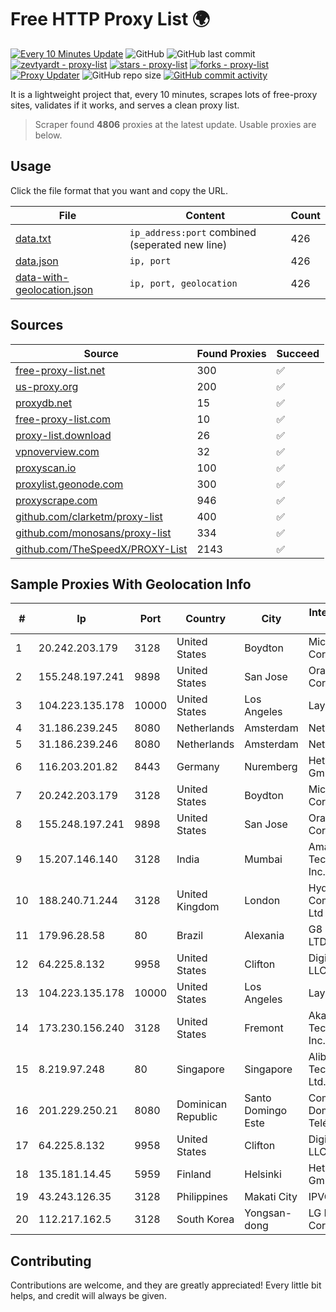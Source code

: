 
# Free HTTP Proxy List 🌍

[![Every 10 Minutes Update](https://github.com/mertguvencli/http-proxy-list/actions/workflows/main.yml/badge.svg?branch=main)](https://github.com/mertguvencli/http-proxy-list/actions/workflows/main.yml)
![GitHub](https://img.shields.io/github/license/mertguvencli/http-proxy-list)
![GitHub last commit](https://img.shields.io/github/last-commit/mertguvencli/http-proxy-list)
[![zevtyardt - proxy-list](https://img.shields.io/static/v1?label=zevtyardt&message=proxy-list&color=blue&logo=github)](https://github.com/zevtyardt/proxy-list "Go to GitHub repo")
[![stars - proxy-list](https://img.shields.io/github/stars/zevtyardt/proxy-list?style=social)](https://github.com/zevtyardt/proxy-list)
[![forks - proxy-list](https://img.shields.io/github/forks/zevtyardt/proxy-list?style=social)](https://github.com/zevtyardt/proxy-list)
[![Proxy Updater](https://github.com/zevtyardt/proxy-list/workflows/Proxy%20Updater/badge.svg)](https://github.com/zevtyardt/proxy-list/actions?query=workflow:"Proxy+Updater")
![GitHub repo size](https://img.shields.io/github/repo-size/zevtyardt/proxy-list)
[![GitHub commit activity](https://img.shields.io/github/commit-activity/m/zevtyardt/proxy-list?logo=commits)](https://github.com/zevtyardt/proxy-list/commits/main)

It is a lightweight project that, every 10 minutes, scrapes lots of free-proxy sites, validates if it works, and serves a clean proxy list.

> Scraper found **4806** proxies at the latest update. Usable proxies are below.

## Usage

Click the file format that you want and copy the URL.

|File|Content|Count|
|----|-------|-----|
|[data.txt](https://raw.githubusercontent.com/mertguvencli/http-proxy-list/main/proxy-list/data.txt)|`ip_address:port` combined (seperated new line)|426|
|[data.json](https://raw.githubusercontent.com/mertguvencli/http-proxy-list/main/proxy-list/data.json)|`ip, port`|426|
|[data-with-geolocation.json](https://raw.githubusercontent.com/mertguvencli/http-proxy-list/main/proxy-list/data-with-geolocation.json)|`ip, port, geolocation`|426|

## Sources

|Source|Found Proxies|Succeed|
|------|-------------|-------|
|[free-proxy-list.net](https://free-proxy-list.net)|300|✅|
|[us-proxy.org](https://www.us-proxy.org)|200|✅|
|[proxydb.net](http://proxydb.net)|15|✅|
|[free-proxy-list.com](https://free-proxy-list.com/?page=&port=&type%5B%5D=http&type%5B%5D=https&up_time=0&search=Search)|10|✅|
|[proxy-list.download](https://www.proxy-list.download/HTTP)|26|✅|
|[vpnoverview.com](https://vpnoverview.com/privacy/anonymous-browsing/free-proxy-servers)|32|✅|
|[proxyscan.io](https://www.proxyscan.io)|100|✅|
|[proxylist.geonode.com](https://proxylist.geonode.com/api/proxy-list?limit=300&page=1&sort_by=lastChecked&sort_type=desc&protocols=http,https)|300|✅|
|[proxyscrape.com](https://api.proxyscrape.com/v2/?request=displayproxies&protocol=http&timeout=10000&country=all&ssl=all&anonymity=all)|946|✅|
|[github.com/clarketm/proxy-list](https://raw.githubusercontent.com/clarketm/proxy-list/master/proxy-list-raw.txt)|400|✅|
|[github.com/monosans/proxy-list](https://raw.githubusercontent.com/monosans/proxy-list/main/proxies/http.txt)|334|✅|
|[github.com/TheSpeedX/PROXY-List](https://raw.githubusercontent.com/TheSpeedX/PROXY-List/master/http.txt)|2143|✅|


## Sample Proxies With Geolocation Info

|#|Ip|Port|Country|City|Internet Service Provider|
|-|--|----|-------|----|-------------------------|
|1|20.242.203.179|3128|United States|Boydton|Microsoft Corporation|
|2|155.248.197.241|9898|United States|San Jose|Oracle Corporation|
|3|104.223.135.178|10000|United States|Los Angeles|LayerHost|
|4|31.186.239.245|8080|Netherlands|Amsterdam|NetSkope Inc|
|5|31.186.239.246|8080|Netherlands|Amsterdam|NetSkope Inc|
|6|116.203.201.82|8443|Germany|Nuremberg|Hetzner Online GmbH|
|7|20.242.203.179|3128|United States|Boydton|Microsoft Corporation|
|8|155.248.197.241|9898|United States|San Jose|Oracle Corporation|
|9|15.207.146.140|3128|India|Mumbai|Amazon Technologies Inc.|
|10|188.240.71.244|3128|United Kingdom|London|Hydra Communications Ltd|
|11|179.96.28.58|80|Brazil|Alexania|G8 NETWORKS LTDA|
|12|64.225.8.132|9958|United States|Clifton|DigitalOcean, LLC|
|13|104.223.135.178|10000|United States|Los Angeles|LayerHost|
|14|173.230.156.240|3128|United States|Fremont|Akamai Technologies, Inc.|
|15|8.219.97.248|80|Singapore|Singapore|Alibaba (US) Technology Co., Ltd.|
|16|201.229.250.21|8080|Dominican Republic|Santo Domingo Este|Compañía Dominicana de Teléfonos S. A.|
|17|64.225.8.132|9958|United States|Clifton|DigitalOcean, LLC|
|18|135.181.14.45|5959|Finland|Helsinki|Hetzner Online GmbH|
|19|43.243.126.35|3128|Philippines|Makati City|IPVG|
|20|112.217.162.5|3128|South Korea|Yongsan-dong|LG DACOM Corporation|



## Contributing

Contributions are welcome, and they are greatly appreciated! Every
little bit helps, and credit will always be given.

